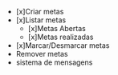 - [x]Criar metas
- [x]Listar metas
    - [x]Metas Abertas
    - [x]Metas realizadas
- [x]Marcar/Desmarcar metas
- Remover metas
- sistema de mensagens